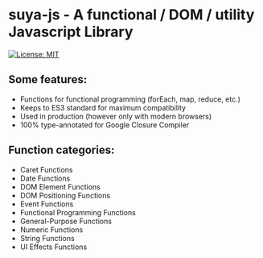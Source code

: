 # suya-js - A functional / DOM / utility Javascript Library
[![License: MIT](https://img.shields.io/badge/License-MIT-yellow.svg)](https://opensource.org/licenses/MIT)

## Some features:
- Functions for functional programming (forEach, map, reduce, etc.)
- Keeps to ES3 standard for maximum compatibility
- Used in production (however only with modern browsers)
- 100% type-annotated for Google Closure Compiler

## Function categories:
- Caret Functions
- Date Functions
- DOM Element Functions
- DOM Positioning Functions
- Event Functions
- Functional Programming Functions
- General-Purpose Functions
- Numeric Functions
- String Functions
- UI Effects Functions
